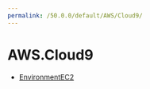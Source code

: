 ```yaml
---
permalink: /50.0.0/default/AWS/Cloud9/
---
```


# AWS.Cloud9



* [EnvironmentEC2](EnvironmentEC2.md)